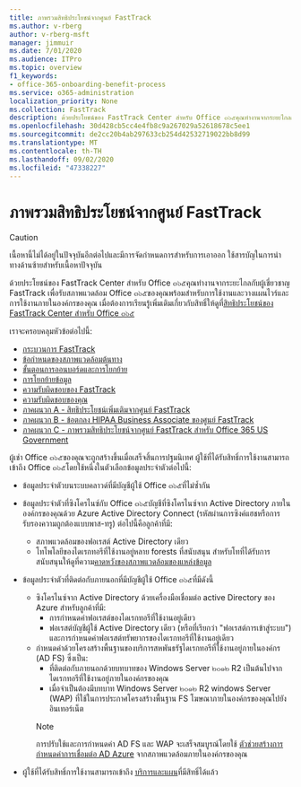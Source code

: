 ```yaml
---
title: ภาพรวมสิทธิประโยชน์จากศูนย์ FastTrack
ms.author: v-rberg
author: v-rberg-msft
manager: jimmuir
ms.date: 7/01/2020
ms.audience: ITPro
ms.topic: overview
f1_keywords:
- office-365-onboarding-benefit-process
ms.service: o365-administration
localization_priority: None
ms.collection: FastTrack
description: ด้วยประโยชน์ของ FastTrack Center สำหรับ Office ๓๖๕คุณทำงานจากระยะไกลกับผู้เชี่ยวชาญ FastTrack เพื่อรับสภาพแวดล้อม Office ๓๖๕ของคุณพร้อมสำหรับการใช้งานและวางแผนไวร์และการใช้งานภายในองค์กรของคุณ เมื่อต้องการเรียนรู้เพิ่มเติมเกี่ยวกับสิทธิ์ให้ดูที่สิทธิประโยชน์ของ FastTrack Center สำหรับ Office ๓๖๕
ms.openlocfilehash: 30d428cb5cc4e4fb8c9a267029a52618678c5ee1
ms.sourcegitcommit: de2cc20b4ab297633cb254d42532719022bb8d99
ms.translationtype: MT
ms.contentlocale: th-TH
ms.lasthandoff: 09/02/2020
ms.locfileid: "47338227"
---
```

# <a name="fasttrack-center-benefit-overview"></a>ภาพรวมสิทธิประโยชน์จากศูนย์ FastTrack

> [!CAUTION]
> เนื้อหานี้ไม่ได้อยู่ในปัจจุบันอีกต่อไปและมีการจัดกำหนดการสำหรับการเอาออก ใช้สารบัญในการนำทางด้านซ้ายสำหรับเนื้อหาปัจจุบัน

ด้วยประโยชน์ของ FastTrack Center สำหรับ Office ๓๖๕คุณทำงานจากระยะไกลกับผู้เชี่ยวชาญ FastTrack เพื่อรับสภาพแวดล้อม Office ๓๖๕ของคุณพร้อมสำหรับการใช้งานและวางแผนไวร์และการใช้งานภายในองค์กรของคุณ เมื่อต้องการเรียนรู้เพิ่มเติมเกี่ยวกับสิทธิ์ให้ดูที่[สิทธิประโยชน์ของ FastTrack Center สำหรับ Office ๓๖๕](O365-fasttrack-benefit-for-office-365.md)
  
เราจะครอบคลุมหัวข้อต่อไปนี้:
- [กระบวนการ FastTrack](O365-fasttrack-process.md) 
- [ข้อกำหนดของสภาพแวดล้อมต้นทาง](O365-source-environment-expectations.md)
- [ขั้นตอนการออนบอร์ดและการโยกย้าย](O365-onboarding-and-migration.md)
- [การโยกย้ายข้อมูล](O365-data-migration.md)
- [ความรับผิดชอบของ FastTrack](O365-fasttrack-responsibilities.md)
- [ความรับผิดชอบของคุณ](O365-your-responsibilities.md) 
- [ภาคผนวก A - สิทธิประโยชน์เพิ่มเติมจากศูนย์ FastTrack](O365-fasttrack-additional-benefits.md)
- [ภาคผนวก B - ข้อตกลง HIPAA Business Associate ของศูนย์ FastTrack](O365-hipaa-business-associate-agreement.md)
- [ภาคผนวก C - ภาพรวมสิทธิประโยชน์จากศูนย์ FastTrack สำหรับ Office 365 US Government](US-Gov-appendix-overview.md)
    
ผู้เช่า Office ๓๖๕ของคุณจะถูกสร้างขึ้นเมื่อเสร็จสิ้นการปฐมนิเทศ ผู้ใช้ที่ได้รับสิทธิ์การใช้งานสามารถเข้าถึง Office ๓๖๕โดยใช้หนึ่งในตัวเลือกข้อมูลประจำตัวต่อไปนี้:
- ข้อมูลประจำตัวบนระบบคลาวด์ที่มีบัญชีผู้ใช้ Office ๓๖๕ที่ไม่ซ้ำกัน
- ข้อมูลประจำตัวที่ซิงโครไนซ์กับ Office ๓๖๕บัญชีที่ซิงโครไนซ์จาก Active Directory ภายในองค์กรของคุณด้วย Azure Active Directory Connect (รหัสผ่านการซิงค์แฮชหรือการรับรองความถูกต้องแบบพาส-ทรู) ต่อไปนี้คือลูกค้าที่มี:
  - สภาพแวดล้อมของฟอเรสต์ Active Directory เดียว
  - โทโพโลยีของไดเรกทอรีที่ใช้งานอยู่หลาย forests ที่สนับสนุน สำหรับโทที่ได้รับการสนับสนุนให้ดูที่ความ[คาดหวังของสภาพแวดล้อมของแหล่งข้อมูล](O365-source-environment-expectations.md)
- ข้อมูลประจำตัวที่ติดต่อกับภายนอกที่มีบัญชีผู้ใช้ Office ๓๖๕ที่มีดังนี้
  - ซิงโครไนซ์จาก Active Directory ด้วยเครื่องมือเชื่อมต่อ active Directory ของ Azure สำหรับลูกค้าที่มี:
      - การกำหนดค่าฟอเรสต์ของไดเรกทอรีที่ใช้งานอยู่เดียว
      - ฟอเรสต์บัญชีผู้ใช้ Active Directory เดียว (หรือที่เรียกว่า "ฟอเรสต์การเข้าสู่ระบบ") และการกำหนดค่าฟอเรสต์ทรัพยากรของไดเรกทอรีที่ใช้งานอยู่เดียว
  - กำหนดค่าด้วยโครงสร้างพื้นฐานของบริการสหพันธรัฐไดเรกทอรีที่ใช้งานอยู่ภายในองค์กร (AD FS) ซึ่งเป็น:
      - ที่ติดต่อกับภายนอกด้วยบทบาทของ Windows Server ๒๐๑๒ R2 เป็นต้นไปจากไดเรกทอรีที่ใช้งานอยู่ภายในองค์กรของคุณ
      - เมื่อจำเป็นต้องมีบทบาท Windows Server ๒๐๑๒ R2 windows Server (WAP) ที่ใช้ในการประกาศโครงสร้างพื้นฐาน FS โฆษณาภายในองค์กรของคุณไปยังอินเทอร์เน็ต
    > [!NOTE]
    > การปรับใช้และการกำหนดค่า AD FS และ WAP จะเสร็จสมบูรณ์โดยใช้ [ตัวช่วยสร้างการกำหนดค่าการเชื่อมต่อ AD Azure](https://go.microsoft.com/fwlink/?linkid=844794) จากสภาพแวดล้อมภายในองค์กรของคุณ 
  
- ผู้ใช้ที่ได้รับสิทธิ์การใช้งานสามารถเข้าถึง [บริการและแผน](M365-eligible-services-and-plans.md)ที่มีสิทธิ์ได้แล้ว

